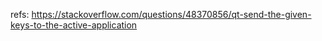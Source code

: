 refs: https://stackoverflow.com/questions/48370856/qt-send-the-given-keys-to-the-active-application
